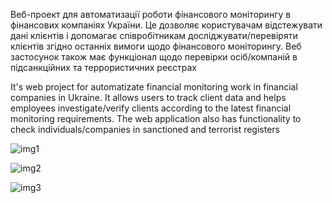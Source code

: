 Веб-проект для автоматизації роботи фінансового моніторингу в фінансових компаніях України. 
Це дозволяє користувачам відстежувати дані клієнтів і допомагає співробітникам досліджувати/перевіряти клієнтів згідно останніх вимоги щодо фінансового моніторингу. 
Веб застосунок також має функціонал щодо перевірки осіб/компаній в підсанкційних та террористичних реєстрах  

It's web project for automatizate financial monitoring work in financial companies in Ukraine. 
It allows users to track client data and helps employees investigate/verify clients according to the latest financial monitoring requirements.
The web application also has functionality to check individuals/companies in sanctioned and terrorist registers

![img1](https://github.com/user-attachments/assets/34b2d55c-b77d-4abd-9eba-80d00226a117)

![img2](https://github.com/user-attachments/assets/885e791f-a33d-4059-b00f-c5a020cfa72b)

![img3](https://github.com/user-attachments/assets/6ff52a0f-be8f-4b62-8c2f-4589c5e7db08)
